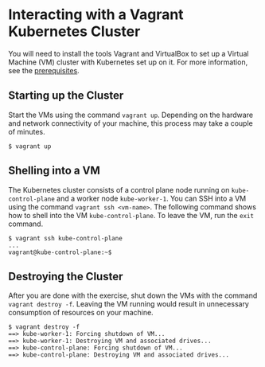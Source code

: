 # Interacting with a Vagrant Kubernetes Cluster

You will need to install the tools Vagrant and VirtualBox to set up a Virtual Machine (VM) cluster with Kubernetes set up on it. For more information, see the [prerequisites](../../prerequisites/instructions.md).

## Starting up the Cluster

Start the VMs using the command `vagrant up`. Depending on the hardware and network connectivity of your machine, this process may take a couple of minutes.

```
$ vagrant up
```

## Shelling into a VM

The Kubernetes cluster consists of a control plane node running on `kube-control-plane` and a worker node `kube-worker-1`. You can SSH into a VM using the command `vagrant ssh <vm-name>`. The following command shows how to shell into the VM `kube-control-plane`. To leave the VM, run the `exit` command.

```
$ vagrant ssh kube-control-plane
...
vagrant@kube-control-plane:~$
```

## Destroying the Cluster

After you are done with the exercise, shut down the VMs with the command `vagrant destroy -f`. Leaving the VM running would result in unnecessary consumption of resources on your machine.

```
$ vagrant destroy -f
==> kube-worker-1: Forcing shutdown of VM...
==> kube-worker-1: Destroying VM and associated drives...
==> kube-control-plane: Forcing shutdown of VM...
==> kube-control-plane: Destroying VM and associated drives...
```